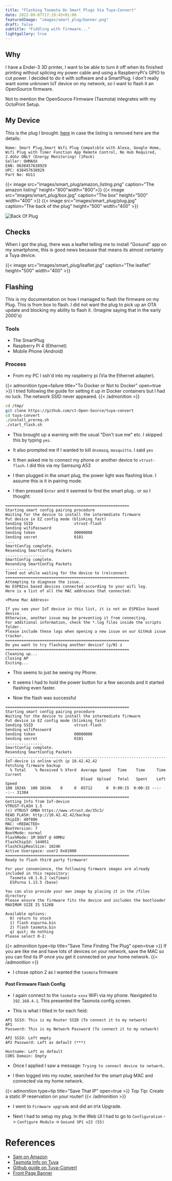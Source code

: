 ```yaml
---
title: "Flashing Tasmota On Smart Plugs Via Tuya-Convert"
date: 2022-09-07T17:19:43+01:00
featuredImage: "images/smart_plug/banner.png"
draft: false
subtitle: "Fiddling with firmware..."
lightgallery: true
---
```


## Why
I have a Ender-3 3D printer, I want to be able to turn it off when its finished printing without splicing my power cable and using a RaspberryPi's GPIO to cut power. I decided to do it with software
and a SmartPlug. I don't really want some unknown IoT device on my network, so I want to flash it an OpenSource firmware.

Not to mention the OpenSource Firmware (Tasmota) integrates with my OctoPrint Setup.

## My Device
This is the plug I brought: [here](https://www.amazon.co.uk/gp/product/B09QQDVKZD/ref=ppx_yo_dt_b_asin_title_o01_s00?ie=UTF8&th=1) in case the listing is removed here are the details:

```
Name: Smart Plug,Smart Wifi Plug Compatible with Alexa, Google Home, Wifi Plug with Timer Function App Remote Control, No Hub Required, 2.4Ghz ONLY (Energy Monitoring) (1Pack) 
Seller: OHMAXX
EAN: 0638457638929
UPC: 638457638929 
Part No: KU11 
```

{{< image src="images/smart_plug/amazon_listing.png" caption="The amazon listing" height="800"width="800">}}
{{< image src="images/smart_plug/box.jpg" caption="The box" height="500" width="400" >}}
{{< image src="images/smart_plug/plug.jpg" caption="The back of the plug" height="500" width="400" >}}

![Back Of Plug]()

## Checks
When I got the plug, there was a leaflet telling me to install "Gosund" app on my smartphone,
this is good news because that means its almost certainty a Tuya device.

{{< image src="images/smart_plug/leaflet.jpg" caption="The leaflet" height="500" width="400" >}}


## Flashing
This is my documentation on how I managed to flash the firmware on my Plug. This is from box to flash. I did not want the 
plug to pick up an OTA update and blocking my ability to flash it. (Imagine saying that in the early 2000's)

### Tools
- The SmartPlug
- Raspberry Pi 4 (Ethernet)
- Mobile Phone (Android)

### Process

- From my PC I ssh'd into my raspberry pi (Via the Ethernet adapter).


{{< admonition type=failure title="To Docker or Not to Docker" open=true >}}
I tried following the guide for setting it up in Docker containers but I had no luck.
The network SSID never appeared.
{{< /admonition >}}

```sh
cd /tmp/
git clone https://github.com/ct-Open-Source/tuya-convert
cd tuya-convert
./install_prereq.sh
./start_flash.sh
```


- This brought up a warning with the usual "Don't sue me" etc. I skipped this by typing `yes`.


- It also prompted me if I wanted to kill `dnsmasq`, `mosquitto`. I said `yes`



- It then asked me to connect my phone or another device to `vtrust-flash`. I did this via my Samsung A53

- I then plugged in the smart plug, the power light was flashing blue. I assume this is it in pairing mode.

- I then pressed `Enter` and it seemed to find the smart plug.. or so I thought:

```
======================================================
Starting smart config pairing procedure
Waiting for the device to install the intermediate firmware
Put device in EZ config mode (blinking fast)
Sending SSID                  vtrust-flash
Sending wifiPassword
Sending token                 00000000
Sending secret                0101
....
SmartConfig complete.
Resending SmartConfig Packets
.................
SmartConfig complete.
Resending SmartConfig Packets
............
Timed out while waiting for the device to (re)connect
======================================================
Attempting to diagnose the issue...
No ESP82xx based devices connected according to your wifi log.
Here is a list of all the MAC addresses that connected:

<Phone Mac Address>

If you see your IoT device in this list, it is not an ESP82xx based device.
Otherwise, another issue may be preventing it from connecting.
For additional information, check the *.log files inside the scripts folder.
Please include these logs when opening a new issue on our GitHub issue tracker.
======================================================
Do you want to try flashing another device? [y/N] z
======================================================
Cleaning up...
Closing AP
Exiting...

```

- This seems to just be seeing my Phone.

- It seems I had to hold the power button for a few seconds and it started flashing even faster.


- Now the flash was successful

```
======================================================
Starting smart config pairing procedure
Waiting for the device to install the intermediate firmware
Put device in EZ config mode (blinking fast)
Sending SSID                  vtrust-flash
Sending wifiPassword
Sending token                 00000000
Sending secret                0101
................
SmartConfig complete.
Resending SmartConfig Packets
................................................................................................
IoT-device is online with ip 10.42.42.42
Fetching firmware backup
  % Total    % Received % Xferd  Average Speed   Time    Time     Time  Current
                                 Dload  Upload   Total   Spent    Left  Speed
100 1024k  100 1024k    0     0  65712      0  0:00:15  0:00:15 --:--:-- 31304
======================================================
Getting Info from IoT-device
VTRUST-FLASH 1.5
(c) VTRUST GMBH https://www.vtrust.de/35c3/
READ FLASH: http://10.42.42.42/backup
ChipID: 40f806
MAC: <REDACTED>
BootVersion: 7
BootMode: normal
FlashMode: 1M DOUT @ 40MHz
FlashChipId: 144051
FlashChipRealSize: 1024K
Active Userspace: user2 0x81000
======================================================
Ready to flash third party firmware!

For your convenience, the following firmware images are already included in this repository:
  Tasmota v8.1.0.2 (wifiman)
  ESPurna 1.13.5 (base)

You can also provide your own image by placing it in the /files directory
Please ensure the firmware fits the device and includes the bootloader
MAXIMUM SIZE IS 512KB

Available options:
  0) return to stock
  1) flash espurna.bin
  2) flash tasmota.bin
  q) quit; do nothing
Please select 0-2:
```

{{< admonition type=tip title="Save Time Finding The Plug" open=true >}}
If you are like me and have lots of devices on your network, save the MAC so you can find its IP once you get it connected on your home network.
{{< /admonition >}}


- I chose option 2 as I wanted the `tasmota` firmware

#### Post Firmware Flash Config

- I again connect to the `tasmota-xxxx` WiFi via my phone. Navigated to `192.168.4.1`. This presented the Tasmota config screen.

- This is what I filled in for each field:

```
AP1 SSId: This is my Router SSID (To connect it to my network)
AP1
Password: This is my Network Password (To connect it to my network)

AP2 SSId: Left empty
AP2 Password: Left as default (***)

Hostname: Left as default
CORS Domain: Empty
```

- Once I applied I saw a message: `Trying to connect device to network.`

- I then logged into my router, searched for the smart plug MAC and connected via my home network.

{{< admonition type=tip title="Save That IP" open=true >}}
Top Tip: Create a static IP reservation on your router!
{{< /admonition >}}


- I went to `Firmware upgrade` and did an `OTA` Upgrade.


- Next I had to setup my plug. In the Web UI I had to go to `Configuration` -> `Configure Module` -> `Gosund SP1 v23 (55)`



# References
- [Sam on Amazon](https://www.amazon.co.uk/gp/customer-reviews/R1R3W3SS4GUDEY?ref=pf_vv_at_pdctrvw_srp)
- [Tasmota Info on Tuya](https://tasmota.github.io/docs/Tuya-Convert/)
- [Github guide on Tuya-Convert](https://github.com/ct-Open-Source/tuya-convert)
- [Front Page Banner](https://www.dsbd.tech/blogs/press-release-ten-companies-will-test-next-generation-cybersecurity-technologies-from-the-university-of-cambridge-and-arm/)
